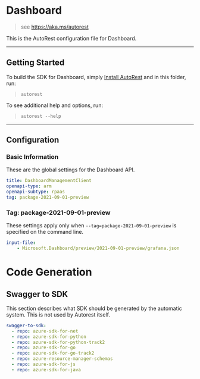 # Dashboard

> see https://aka.ms/autorest

This is the AutoRest configuration file for Dashboard.

---
## Getting Started
To build the SDK for Dashboard, simply [Install AutoRest](https://aka.ms/autorest/install) and in this folder, run:

> `autorest`

To see additional help and options, run:

> `autorest --help`

---
## Configuration
### Basic Information
These are the global settings for the Dashboard API.

```yaml
title: DashboardManagementClient
openapi-type: arm
openapi-subtype: rpaas
tag: package-2021-09-01-preview
```

### Tag: package-2021-09-01-preview

These settings apply only when `--tag=package-2021-09-01-preview` is specified on the command line.

``` yaml $(tag) == 'package-2021-09-01-preview'
input-file:
    - Microsoft.Dashboard/preview/2021-09-01-preview/grafana.json
```

# Code Generation

## Swagger to SDK

This section describes what SDK should be generated by the automatic system.
This is not used by Autorest itself.

``` yaml $(swagger-to-sdk)
swagger-to-sdk:
  - repo: azure-sdk-for-net
  - repo: azure-sdk-for-python
  - repo: azure-sdk-for-python-track2
  - repo: azure-sdk-for-go
  - repo: azure-sdk-for-go-track2
  - repo: azure-resource-manager-schemas
  - repo: azure-sdk-for-js
  - repo: azure-sdk-for-java
```
